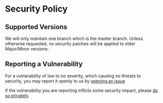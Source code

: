 # Security Policy

## Supported Versions

We will only maintain one branch which is the master branch. Unless otherwise requested, no security patches will be applied to older Major/Minor versions. 

## Reporting a Vulnerability

For a vulnerability of low to no severity, which causing no threats to security, you may report it openly to us by [opening an issue](https://github.com/mattcontinisio/utls/issues/new)

If the vulnerability you are reporting inflicts some security impact, please [do so privately](https://github.com/mattcontinisio/utls/security/advisories/new).
